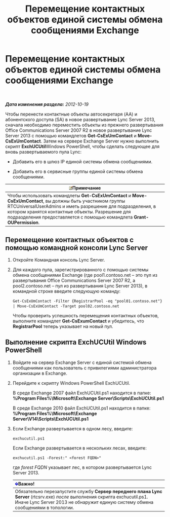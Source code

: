 ﻿---
title: Перемещение контактных объектов единой системы обмена сообщениями Exchange
TOCTitle: Перемещение контактных объектов единой системы обмена сообщениями Exchange
ms:assetid: 35c7e987-41b5-4798-b617-3303f20e52e3
ms:mtpsurl: https://technet.microsoft.com/ru-ru/library/JJ688022(v=OCS.15)
ms:contentKeyID: 49887946
ms.date: 05/19/2016
mtps_version: v=OCS.15
ms.translationtype: HT
---

# Перемещение контактных объектов единой системы обмена сообщениями Exchange

 

_**Дата изменения раздела:** 2012-10-19_

Чтобы перенести контактные объекты автосекретаря (AA) и абонентского доступа (SA) в новое развертывание Lync Server 2013, сначала необходимо переместить объекты из прежнего развертывания Office Communications Server 2007 R2 в новое развертывание Lync Server 2013 с помощью командлетов **Get-CsExUmContact** и **Move-CsExUmContact**. Затем на сервере Exchange Server нужно выполнить скрипт **ExchUCUtil**Windows PowerShell, чтобы сделать следующее для вновь развертываемого пула Lync:

  - Добавить его в шлюз IP единой системы обмена сообщениями.

  - Добавить его в сервисные группы единой системы обмена сообщениями.

<table>
<thead>
<tr class="header">
<th><img src="images/Gg398412.note(OCS.15).gif" title="note" alt="note" />Примечание</th>
</tr>
</thead>
<tbody>
<tr class="odd">
<td>Чтобы использовать командлеты <strong>Get-CsExUmContact</strong> и <strong>Move-CsExUmContact</strong>, вы должны быть участником группы RTCUniversalUserAdmins и иметь разрешение для подразделения, в котором хранятся контактные объекты. Разрешение для подразделения предоставляется с помощью командлета <strong>Grant-OUPermission</strong>.</td>
</tr>
</tbody>
</table>


## Перемещение контактных объектов с помощью командной консоли Lync Server

1.  Откройте Командная консоль Lync Server.

2.  Для каждого пула, зарегистрированного с помощью системы обмена сообщениями Exchange (где pool1.contoso.net – это пул из развертывания Office Communications Server 2007 R2, а pool2.contoso.net – пул из развертывания Lync Server 2013), в командной строке введите следующую команду:
    
        Get-CsExUmContact -Filter {RegistrarPool -eq "pool01.contoso.net"} | Move-CsExUmContact -Target pool02.contoso.net
    
    Чтобы проверить успешность перемещения контактных объектов, выполните командлет **Get-CsExumContact** и убедитесь, что **RegistrarPool** теперь указывает на новый пул.

## Выполнение скрипта ExchUCUtil Windows PowerShell

1.  Войдите на сервер Exchange Server с единой системой обмена сообщениями как пользователь с привилегиями администратора организации в Exchange.

2.  Перейдите к скрипту Windows PowerShell ExchUCUtil.
    
    В среде Exchange 2007 файл ExchUCUtil.ps1 находится в папке: **%Program Files%\\Microsoft\\Exchange Server\\Scripts\\ExchUCUtil.ps1**
    
    В среде Exchange 2010 файл ExchUCUtil.ps1 находится в папке: **%Program Files%\\Microsoft\\Exchange Server\\V14\\Scripts\\ExchUCUtil.ps1**

3.  Если Exchange развертывается в одном лесу, введите:
    
        exchucutil.ps1
    
    Если Exchange развертывается в нескольких лесах, введите:
    
        exchucutil.ps1 -Forest:" <forest FQDN>"
    
    где *forest FQDN* указывает лес, в котором развертывается Lync Server 2013.
    
    <table>
    <thead>
    <tr class="header">
    <th><img src="images/JJ618369.important(OCS.15).gif" title="important" alt="important" />Важно!</th>
    </tr>
    </thead>
    <tbody>
    <tr class="odd">
    <td>Обязательно перезапустите службу <strong>Сервер переднего плана Lync Server</strong> (rtcsrv.exe) <em>после</em> выполнения скрипта exchucutil.ps1. Иначе Lync Server 2013 не обнаружит единую систему обмена сообщениями в топологии.</td>
    </tr>
    </tbody>
    </table>

